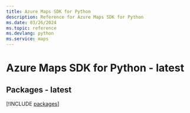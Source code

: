```yaml
---
title: Azure Maps SDK for Python
description: Reference for Azure Maps SDK for Python
ms.date: 03/26/2024
ms.topic: reference
ms.devlang: python
ms.service: maps
---
```

# Azure Maps SDK for Python - latest
## Packages - latest
[!INCLUDE [packages](maps-index.md)]